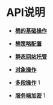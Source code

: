# API说明<a name="ZH-CN_TOPIC_0105121255"></a>

-   **[桶的基础操作](桶的基础操作.md)**  

-   **[桶策略配置](桶策略配置.md)**  

-   **[静态网站托管](静态网站托管.md)**  

-   **[对象操作](对象操作.md)**  

-   **[多段操作](多段操作.md)**  1

-   **[服务端加密](服务端加密.md)**  1


